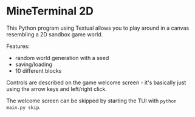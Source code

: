 # MineTerminal 2D

This Python program using Textual allows you to play around in a canvas resembling a 2D sandbox game world.

Features:

- random world generation with a seed
- saving/loading
- 10 different blocks

Controls are described on the game welcome screen - it's basically just using the arrow keys and left/right click.

The welcome screen can be skipped by starting the TUI with `python main.py skip`.

